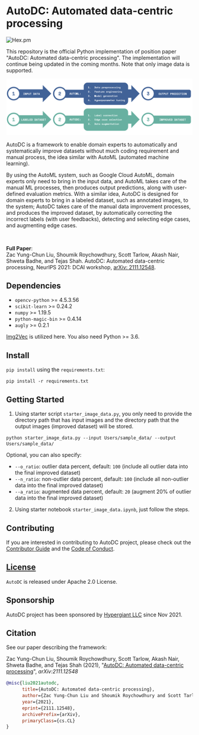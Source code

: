 # AutoDC: Automated data-centric processing

![Hex.pm](https://img.shields.io/hexpm/l/apa)

This repository is the official Python implementation of position paper "AutoDC: Automated data-centric processing". The implementation will continue being updated in the coming months. Note that only image data is supported.

![image](Fig_1.png)

AutoDC is a framework to enable domain experts to automatically and systematically improve datasets without much coding requirement and manual process, the idea similar with AutoML (automated machine learning).

By using the AutoML system, such as Google Cloud AutoML, domain experts only need to bring in the input data, and AutoML takes care of the manual ML processes, then produces output predictions, along with user-defined evaluation metrics. With a similar idea, AutoDC is designed for domain experts to bring in a labeled dataset, such as annotated images, to the system; AutoDC takes care of the manual data improvement processes, and produces the improved dataset, by automatically correcting the incorrect labels (with user feedbacks), detecting and selecting edge cases, and augmenting edge cases.

<br>

**Full Paper**:<br>
Zac Yung-Chun Liu, Shoumik Roychowdhury, Scott Tarlow, Akash Nair, Shweta Badhe, and Tejas Shah. AutoDC: Automated data-centric processing, NeurIPS 2021: DCAI workshop, [arXiv: 2111.12548](https://arxiv.org/abs/2111.12548).


## Dependencies

- `opencv-python` >= 4.5.3.56
- `scikit-learn` >= 0.24.2
- `numpy` >= 1.19.5
- `python-magic-bin` >= 0.4.14
- `augly` >= 0.2.1

[Img2Vec](https://github.com/jaredwinick/img2vec-keras) is utilized here. You also need Python >= 3.6.

## Install

`pip install` using the `requirements.txt`:

```shell
pip install -r requirements.txt
```

## Getting Started

1. Using starter script `starter_image_data.py`, you only need to provide the directory path that has input images and the directory path that the output images (improved dataset) will be stored.

```shell
python starter_image_data.py --input Users/sample_data/ --output Users/sample_data/
```

Optional, you can also specify:
- `--o_ratio`: outlier data percent, default: `100` (include all outlier data into the final improved dataset)
- `--n_ratio`: non-outlier data percent, default: `100` (include all non-outlier data into the final improved dataset)
- `--a_ratio`: augmented data percent, default: `20` (augment 20% of outlier data into the final improved dataset)

2. Using starter notebook `starter_image_data.ipynb`, just follow the steps.


## Contributing

If you are interested in contributing to AutoDC project, please check out the [Contributor Guide](https://github.com/gohypergiant/AutoDC/blob/stable/contributing.md) and the [Code of Conduct](https://github.com/gohypergiant/AutoDC/blob/stable/code-of-conduct.md).

## [License](https://github.com/gohypergiant/AutoDC/blob/stable/LICENSE)


`AutoDC` is released under Apache 2.0 License.

## Sponsorship

AutoDC project has been sponsored by [Hypergiant LLC](https://www.hypergiant.com/) since Nov 2021.

## Citation

See our paper describing the framework:

Zac Yung-Chun Liu, Shoumik Roychowdhury, Scott Tarlow, Akash Nair, Shweta Badhe, and Tejas Shah (2021), "[AutoDC: Automated data-centric processing](https://arxiv.org/abs/2111.12548)", *arXiv:2111.12548*

```bibtex
@misc{liu2021autodc,
      title={AutoDC: Automated data-centric processing},
      author={Zac Yung-Chun Liu and Shoumik Roychowdhury and Scott Tarlow and Akash Nair and Shweta Badhe and Tejas Shah},
      year={2021},
      eprint={2111.12548},
      archivePrefix={arXiv},
      primaryClass={cs.CL}
}
